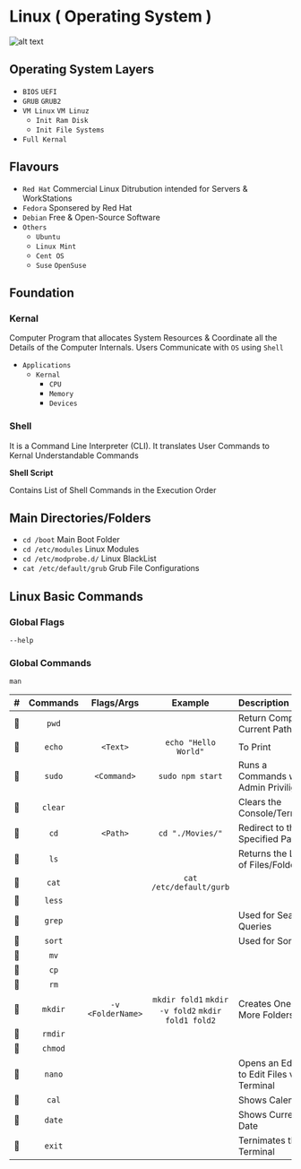 # Linux ( Operating System )

![alt text](https://cdn.wallpapersafari.com/58/27/Bytxi1.jpg)

<script src="https://cdnjs.cloudflare.com/ajax/libs/js-sequence-diagrams/1.0.6/sequence-diagram-min.js" ></script>

## Operating System Layers

- `BIOS` `UEFI`
- `GRUB` `GRUB2`
- `VM Linux` `VM Linuz`
    - `Init Ram Disk`
    - `Init File Systems`
- `Full Kernal`

## Flavours

- `Red Hat` Commercial Linux Ditrubution intended for Servers & WorkStations
- `Fedora` Sponsered by Red Hat
- `Debian` Free & Open-Source Software
- `Others`
    - `Ubuntu`
    - `Linux Mint`
    - `Cent OS`
    - `Suse` `OpenSuse`

## Foundation

### Kernal

Computer Program that allocates System Resources & Coordinate all the Details of the Computer Internals. Users Communicate with `OS` using `Shell`

- `Applications`
    - `Kernal` 
        - `CPU`
        - `Memory`
        - `Devices`

### Shell

It is a Command Line Interpreter (CLI). It translates User Commands to Kernal Understandable Commands

**Shell Script**

Contains List of Shell Commands in the Execution Order 

## Main Directories/Folders

- `cd /boot` Main Boot Folder
- `cd /etc/modules` Linux Modules
- `cd /etc/modprobe.d/` Linux BlackList
- `cat /etc/default/grub` Grub File Configurations

## Linux Basic Commands

### Global Flags

`--help`

### Global Commands

`man`


| # | Commands | Flags/Args | Example | Description |
| :-: | :--------: | :----------: | :-------: | :----------- | 
| :orange_book: | `pwd` | | | Return Complete Current Path |
| :orange_book: | `echo` | `<Text>` | `echo "Hello World"` | To Print | 
| :orange_book: | `sudo` | `<Command>` | `sudo npm start` | Runs a Commands with Admin Priviliges | 
| :orange_book: | `clear` |  | | Clears the Console/Terminal |
| :orange_book: | `cd` | `<Path>` | `cd "./Movies/"` | Redirect to the Specified Path | 
| :orange_book: | `ls` |  | | Returns the List of Files/Folders |
| :orange_book: | `cat` |  | `cat /etc/default/gurb` | | 
| :orange_book: | `less` |  |  | |
| :orange_book: | `grep` |  | | Used for Search Queries |
| :orange_book: | `sort` |  | | Used for Sorting |
| :orange_book: | `mv` |  |  | |
| :orange_book: | `cp` |  |  | |
| :orange_book: | `rm` |  |  | |
| :orange_book: | `mkdir` | `-v` `<FolderName>` | `mkdir fold1` `mkdir -v fold2` `mkdir fold1 fold2` | Creates One or More Folders |
| :orange_book: | `rmdir` |  |  | |
| :orange_book: | `chmod` |  |  | |
| :orange_book: | `nano` |  | | Opens an Editor to Edit Files via Terminal |
| :orange_book: | `cal` |  |  | Shows Calendar |
| :orange_book: | `date` |  |  | Shows Current Date |
| :orange_book: | `exit` |  |  | Ternimates the Terminal |